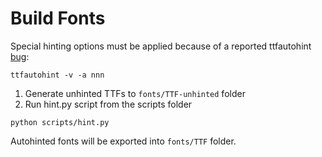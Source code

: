 # Build Fonts 

Special hinting options must be applied because of a reported ttfautohint [bug][issue]:

```
ttfautohint -v -a nnn  
```

1. Generate unhinted TTFs to `fonts/TTF-unhinted` folder
2. Run hint.py script from the scripts folder

```
python scripts/hint.py
```
Autohinted fonts will be exported into `fonts/TTF` folder.

[issue]: https://github.com/google/fonts/issues/632#issuecomment-346515800